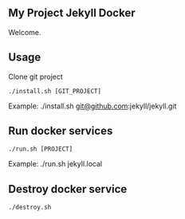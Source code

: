 My Project Jekyll Docker
---
 
Welcome.
 
 
 
Usage
---
 
Clone git project
 
```
./install.sh [GIT_PROJECT]
```
 
Example: ./install.sh git@github.com:jekyll/jekyll.git 
 
Run docker services
---
 
```
./run.sh [PROJECT]
```
 
Example: ./run.sh jekyll.local 
 
Destroy docker service
---
 
```
./destroy.sh
```